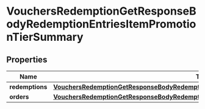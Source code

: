 

# VouchersRedemptionGetResponseBodyRedemptionEntriesItemPromotionTierSummary


## Properties

| Name | Type | Description | Notes |
|------------ | ------------- | ------------- | -------------|
|**redemptions** | [**VouchersRedemptionGetResponseBodyRedemptionEntriesItemPromotionTierSummaryRedemptions**](VouchersRedemptionGetResponseBodyRedemptionEntriesItemPromotionTierSummaryRedemptions.md) |  |  [optional] |
|**orders** | [**VouchersRedemptionGetResponseBodyRedemptionEntriesItemPromotionTierSummaryOrders**](VouchersRedemptionGetResponseBodyRedemptionEntriesItemPromotionTierSummaryOrders.md) |  |  [optional] |



